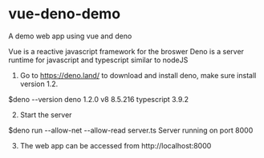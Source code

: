# vue-deno-demo
A demo web app using vue and deno

Vue is a reactive javascript framework for the broswer
Deno is a server runtime for javascript and typescript similar to nodeJS

1. Go to https://deno.land/ to download and install deno, make sure install version 1.2. 

$deno --version
deno 1.2.0
v8 8.5.216
typescript 3.9.2

2. Start the server 

$deno run --allow-net --allow-read server.ts
Server running on port 8000

3. The web app can be accessed from http://localhost:8000
